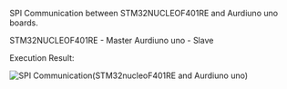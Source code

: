 SPI Communication between STM32NUCLEOF401RE and Aurdiuno uno boards.

STM32NUCLEOF401RE - Master
Aurdiuno uno - Slave

Execution Result:

![SPI Communication(STM32nucleoF401RE and Aurdiuno uno)](https://user-images.githubusercontent.com/63492659/153843503-af19ce6b-a17d-4991-8e70-323b34755c6a.png)
